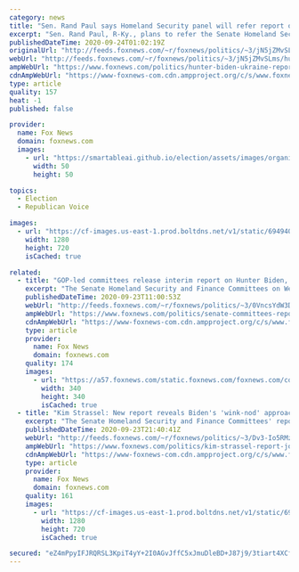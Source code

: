 ```yaml
---
category: news
title: "Sen. Rand Paul says Homeland Security panel will refer report on Bidens, Ukraine to DOJ for criminal probe"
excerpt: "Sen. Rand Paul, R-Ky., plans to refer the Senate Homeland Security and Finance Committees' report on their investigation into Hunter Biden's overseas business dealings to the Department of Justice later this week, he told \"The Story\" Wednesday."
publishedDateTime: 2020-09-24T01:02:19Z
originalUrl: "http://feeds.foxnews.com/~r/foxnews/politics/~3/jN5jZMvSLms/hunter-biden-ukraine-report-rand-paul-doj"
webUrl: "http://feeds.foxnews.com/~r/foxnews/politics/~3/jN5jZMvSLms/hunter-biden-ukraine-report-rand-paul-doj"
ampWebUrl: "https://www.foxnews.com/politics/hunter-biden-ukraine-report-rand-paul-doj.amp"
cdnAmpWebUrl: "https://www-foxnews-com.cdn.ampproject.org/c/s/www.foxnews.com/politics/hunter-biden-ukraine-report-rand-paul-doj.amp"
type: article
quality: 157
heat: -1
published: false

provider:
  name: Fox News
  domain: foxnews.com
  images:
    - url: "https://smartableai.github.io/election/assets/images/organizations/foxnews.com-50x50.jpg"
      width: 50
      height: 50

topics:
  - Election
  - Republican Voice

images:
  - url: "https://cf-images.us-east-1.prod.boltdns.net/v1/static/694940094001/266461df-8794-4d98-be86-2425c244ad81/54724120-a4c0-4e18-9616-844290c00fe2/1280x720/match/image.jpg"
    width: 1280
    height: 720
    isCached: true

related:
  - title: "GOP-led committees release interim report on Hunter Biden, Burisma probe"
    excerpt: "The Senate Homeland Security and Finance Committees on Wednesday released an interim report on their monthslong joint investigation into Hunter Biden’s role on the board of Ukrainian natural gas firm Burisma Holdings."
    publishedDateTime: 2020-09-23T11:00:53Z
    webUrl: "http://feeds.foxnews.com/~r/foxnews/politics/~3/0VncsYdW3D8/senate-committees-report-hunter-biden-burisma-probe"
    ampWebUrl: "https://www.foxnews.com/politics/senate-committees-report-hunter-biden-burisma-probe.amp"
    cdnAmpWebUrl: "https://www-foxnews-com.cdn.ampproject.org/c/s/www.foxnews.com/politics/senate-committees-report-hunter-biden-burisma-probe.amp"
    type: article
    provider:
      name: Fox News
      domain: foxnews.com
    quality: 174
    images:
      - url: "https://a57.foxnews.com/static.foxnews.com/foxnews.com/content/uploads/2020/06/340/340/bbd30841-brooke-singman-headshot.jpg?ve=1&tl=1"
        width: 340
        height: 340
        isCached: true
  - title: "Kim Strassel: New report reveals Biden's 'wink-nod' approach to Hunter's business dealings overseas"
    excerpt: "The Senate Homeland Security and Finance Committees' report on their investigation into Hunter Biden raises \"the many and disturbing conflicts of interests\" surrounding Joe Biden's time as vice president."
    publishedDateTime: 2020-09-23T21:40:41Z
    webUrl: "http://feeds.foxnews.com/~r/foxnews/politics/~3/Dv3-Io5RMz4/kim-strassel-report-joe-biden-hunter-burisma"
    ampWebUrl: "https://www.foxnews.com/politics/kim-strassel-report-joe-biden-hunter-burisma.amp"
    cdnAmpWebUrl: "https://www-foxnews-com.cdn.ampproject.org/c/s/www.foxnews.com/politics/kim-strassel-report-joe-biden-hunter-burisma.amp"
    type: article
    provider:
      name: Fox News
      domain: foxnews.com
    quality: 161
    images:
      - url: "https://cf-images.us-east-1.prod.boltdns.net/v1/static/694940094001/92ff3a78-95fa-4a07-a67e-292b1bff8b33/1248ee8c-46cc-47c5-8108-66963ea9403f/1280x720/match/image.jpg"
        width: 1280
        height: 720
        isCached: true

secured: "eZ4mPpyIFJRQRSL3KpiT4yY+2I0AGvJffC5xJmuDleBD+J87j9/3tiart4XCfwQkdAGgLQeCozWCp/nov3Jz4w0einx/gGBOvdykoHUKGJLzFHZ6vXliJr3H7cI0+EJxT4F4ukKmO8uVnToBDb9rdlKRNsqYU5L8I3O2mlZ3i8T+OUfCdTrhoJ7FgIf4EO3GvHX01hoDqb+z4bMmXWC49dKS3f8463I7qiROR5Se879DdJBBUto1xd4eSHrWbF/v0aKXWFBfu4CXTB1Buq3LOo+cFDuo85TKHfRbiB8C8X/mE2ChR6doSgvRyxFKbZeg4qlJ+MqGvcrRuMP1o8f3OaC40McjpdMqiaf/DHrxQa8=;OvGzMY4YNb8C5L5AVSmd1Q=="
---
```


